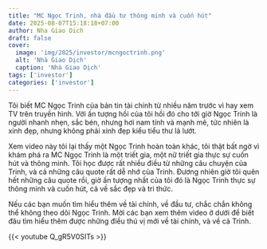 ```yaml
---
title: "MC Ngọc Trinh, nhà đầu tư thông minh và cuốn hút"
date: 2025-08-07T15:18:18+07:00
author: Nha Giao Dich
draft: false
cover:
  image: 'img/2025/investor/mcngoctrinh.png'
  alt: 'Nhà Giao Dịch'
  caption: 'Nhà Giao Dịch'
tags: ['investor']
categories: ['investor']
---
```


Tôi biết MC Ngọc Trinh của bản tin tài chính từ nhiều năm trước vì hay xem TV trên truyền hình. Với ấn tượng hồi của tôi hồi đó cho tới giờ Ngọc Trinh là người nhanh nhẹn, sắc bén, nhưng hơi nam tính và mạnh mẽ, tức nhiên là xinh đẹp, nhưng không phải xinh đẹp kiểu tiểu thư lả lướt.

Xem video này tôi lại thấy một Ngọc Trinh hoàn toàn khác, tôi thật bất ngờ vì khám phá ra MC Ngọc Trinh là một triết gia, một nữ triết gia thực sự cuốn hút và thông minh. Tôi học được rất nhiều điều từ những câu chuyện của Trinh, và cả những câu quote rất dễ nhớ của Trinh. Đương nhiên giờ tôi quên hết những câu quote rồi, giờ ấn tượng nhất của tôi đó là Ngọc Trinh thực sự thông minh và cuốn hút, cả về sắc đẹp và tri thức.

Nếu các bạn muốn tìm hiểu thêm về tài chính, về đầu tư, chắc chắn không thể không theo dõi Ngọc Trinh. Mời các bạn xem thêm video ở dưới để biết đâu tìm hiểu thêm được những điều thú vị mới về tài chính, và về cả Trinh.

{{< youtube Q_gR5V0SITs >}}
